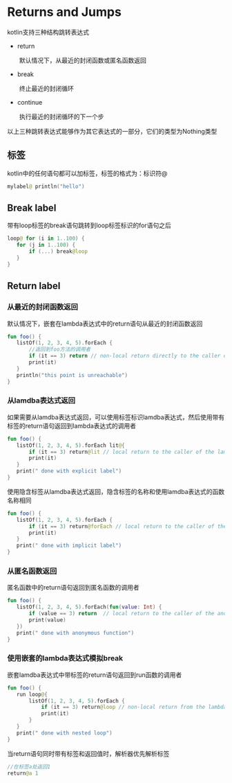 # Returns and Jumps
kotlin支持三种结构跳转表达式
* return

　　默认情况下，从最近的封闭函数或匿名函数返回

* break

　　终止最近的封闭循环

* continue

　　执行最近的封闭循环的下一个步

 以上三种跳转表达式能够作为其它表达式的一部分，它们的类型为Nothing类型
 
 ## 标签
 kotlin中的任何语句都可以加标签，标签的格式为：标识符@
 
 ```kotlin
 mylabel@ println("hello")
 ```
 
 ## Break label
 带有loop标签的break语句跳转到loop标签标识的for语句之后
 
 ```kotlin
 loop@ for (i in 1..100) {
    for (j in 1..100) {
        if (...) break@loop
    }
}
 ```
 
 ## Return label
 ### 从最近的封闭函数返回
 默认情况下，嵌套在lambda表达式中的return语句从最近的封闭函数返回
 
 ```kotlin
 fun foo() {
    listOf(1, 2, 3, 4, 5).forEach {
        //返回到foo方法的调用者
        if (it == 3) return // non-local return directly to the caller of foo()
        print(it)
    }
    println("this point is unreachable")
}
 ```
 
 ### 从lamdba表达式返回
  如果需要从lamdba表达式返回，可以使用标签标识lamdba表达式，然后使用带有标签的return语句返回到lambda表达式的调用者
 
 ```kotlin
 fun foo() {
    listOf(1, 2, 3, 4, 5).forEach lit@{
        if (it == 3) return@lit // local return to the caller of the lambda, i.e. the forEach loop
        print(it)
    }
    print(" done with explicit label")
}
 ```
 
 使用隐含标签从lamdba表达式返回，隐含标签的名称和使用lamdba表达式的函数名称相同
 
 ```kotlin
 fun foo() {
    listOf(1, 2, 3, 4, 5).forEach {
        if (it == 3) return@forEach // local return to the caller of the lambda, i.e. the forEach loop
        print(it)
    }
    print(" done with implicit label")
}
 ```
 
 ### 从匿名函数返回
 匿名函数中的return语句返回到匿名函数的调用者 
 
 ```kotlin
 fun foo() {
    listOf(1, 2, 3, 4, 5).forEach(fun(value: Int) {
        if (value == 3) return  // local return to the caller of the anonymous fun, i.e. the forEach loop
        print(value)
    })
    print(" done with anonymous function")
}
 ```
 
 ### 使用嵌套的lambda表达式模拟break
 嵌套lamdba表达式中带标签的return语句返回到run函数的调用者
  
 ```kotlin
 fun foo() {
    run loop@{
        listOf(1, 2, 3, 4, 5).forEach {
            if (it == 3) return@loop // non-local return from the lambda passed to run
            print(it)
        }
    }
    print(" done with nested loop")
}
 ```
 
当return语句同时带有标签和返回值时，解析器优先解析标签
 
 ```kotlin
 //在标签a处返回1
 return@a 1
 ```
 
